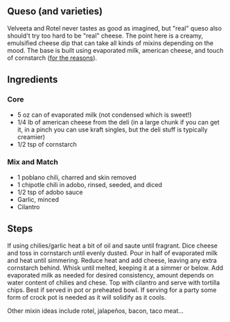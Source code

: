## Queso (and varieties)

Velveeta and Rotel never tastes as good as imagined, but "real" queso also should't try too hard to be "real" cheese. The point here is a creamy, emulsified cheese dip that can take all kinds of mixins depending on the mood. The base is built using evaporated milk, american cheese, and touch of cornstarch ([for the reasons](http://aht.seriouseats.com/2010/09/the-burger-lab-cheese-sauce-for-burgers-fries-and-chips.html)).

## Ingredients

### Core
- 5 oz can of evaporated milk (not condensed which is sweet!)
- 1/4 lb of american cheese from the deli (in a large chunk if you can get it, in a pinch you can use kraft singles, but the deli stuff is typically creamier)
- 1/2 tsp of cornstarch 

### Mix and Match
- 1 poblano chili, charred and skin removed
- 1 chipotle chili in adobo, rinsed, seeded, and diced
- 1/2 tsp of adobo sauce
- Garlic, minced
- Cilantro

## Steps
If using chilies/garlic heat a bit of oil and saute until fragrant. 
Dice cheese and toss in cornstarch until evenly dusted.
Pour in half of evaporated milk and heat until simmering.
Reduce heat and add cheese, leaving any extra cornstarch behind.
Whisk until melted, keeping it at a simmer or below.
Add evaporated milk as needed for desired consistency, amount depends on water content of chilies and chese. 
Top with cilantro and serve with tortilla chips. 
Best if served in pot or preheated bowl. 
If serving for a party some form of crock pot is needed as it will solidify as it cools. 

Other mixin ideas include rotel, jalapeños, bacon, taco meat...
